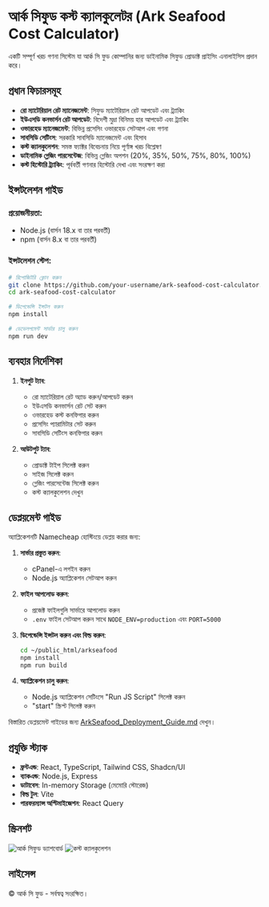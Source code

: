 # আর্ক সিফুড কস্ট ক্যালকুলেটর (Ark Seafood Cost Calculator)

একটি সম্পূর্ণ খরচ গণনা সিস্টেম যা আর্ক সি ফুড কোম্পানির জন্য ডাইনামিক সিফুড প্রোডাক্ট প্রাইসিং এনালাইসিস প্রদান করে।

## প্রধান ফিচারসমূহ

- **রো ম্যাটেরিয়াল রেট ম্যানেজমেন্ট**: সিফুড ম্যাটেরিয়াল রেট আপডেট এবং ট্র্যাকিং
- **ইউএসডি কনভার্সন রেট আপডেট**: বিদেশী মুদ্রা বিনিময় হার আপডেট এবং ট্র্যাকিং
- **ওভারহেড ম্যানেজমেন্ট**: বিভিন্ন প্রসেসিং ওভারহেড সেটআপ এবং গণনা
- **সাবসিডি সেটিংস**: সরকারি সাবসিডি ম্যানেজমেন্ট এবং হিসাব
- **কস্ট ক্যালকুলেশন**: সমস্ত ফ্যাক্টর বিবেচনায় নিয়ে পূর্ণাঙ্গ খরচ বিশ্লেষণ
- **ডাইনামিক গ্লেজিং পারসেন্টেজ**: বিভিন্ন গ্লেজিং অপশন (20%, 35%, 50%, 75%, 80%, 100%)
- **কস্ট হিস্টোরি ট্র্যাকিং**: পূর্ববর্তী গণনার হিস্টোরি দেখা এবং সংরক্ষণ করা

## ইন্সটলেশন গাইড

### প্রয়োজনীয়তা:
- Node.js (বার্সন 18.x বা তার পরবর্তী)
- npm (বার্সন 8.x বা তার পরবর্তী)

### ইন্সটলেশন স্টেপ:

```bash
# রিপোজিটরি ক্লোন করুন
git clone https://github.com/your-username/ark-seafood-cost-calculator.git
cd ark-seafood-cost-calculator

# ডিপেন্ডেন্সি ইন্সটল করুন
npm install

# ডেভেলপমেন্ট সার্ভার চালু করুন
npm run dev
```

## ব্যবহার নির্দেশিকা

1. **ইনপুট ট্যাব**:
   - রো ম্যাটেরিয়াল রেট অ্যাড করুন/আপডেট করুন
   - ইউএসডি কনভার্সন রেট সেট করুন
   - ওভারহেড কস্ট কনফিগার করুন
   - প্রসেসিং প্যারামিটার সেট করুন
   - সাবসিডি সেটিংস কনফিগার করুন

2. **আউটপুট ট্যাব**:
   - প্রোডাক্ট টাইপ সিলেক্ট করুন
   - সাইজ সিলেক্ট করুন
   - গ্লেজিং পারসেন্টেজ সিলেক্ট করুন
   - কস্ট ক্যালকুলেশন দেখুন

## ডেপ্লয়মেন্ট গাইড

অ্যাপ্লিকেশনটি Namecheap হোস্টিংয়ে ডেপ্লয় করার জন্য:

1. **সার্ভার প্রস্তুত করুন**:
   - cPanel-এ লগইন করুন
   - Node.js অ্যাপ্লিকেশন সেটআপ করুন

2. **ফাইল আপলোড করুন**:
   - প্রজেক্ট ফাইলগুলি সার্ভারে আপলোড করুন
   - `.env` ফাইল সেটআপ করুন সাথে `NODE_ENV=production` এবং `PORT=5000`

3. **ডিপেন্ডেন্সি ইন্সটল করুন এবং বিল্ড করুন**:
   ```bash
   cd ~/public_html/arkseafood
   npm install
   npm run build
   ```

4. **অ্যাপ্লিকেশন চালু করুন**:
   - Node.js অ্যাপ্লিকেশন সেটিংসে "Run JS Script" সিলেক্ট করুন
   - "start" স্ক্রিপ্ট সিলেক্ট করুন

বিস্তারিত ডেপ্লয়মেন্ট গাইডের জন্য [ArkSeafood_Deployment_Guide.md](./ArkSeafood_Deployment_Guide.md) দেখুন।

## প্রযুক্তি স্ট্যাক

- **ফ্রন্টএন্ড**: React, TypeScript, Tailwind CSS, Shadcn/UI
- **ব্যাকএন্ড**: Node.js, Express
- **ডাটাবেস**: In-memory Storage (মেমোরি স্টোরেজ)
- **বিল্ড টুল**: Vite
- **পারফরম্যান্স অপ্টিমাইজেশন**: React Query

## স্ক্রিনশট

![আর্ক সিফুড ড্যাশবোর্ড](./screenshots/dashboard.png)
![কস্ট ক্যালকুলেশন](./screenshots/calculation.png)

## লাইসেন্স

© আর্ক সি ফুড - সর্বস্বত্ব সংরক্ষিত।